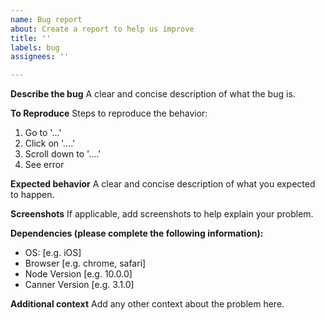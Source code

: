 ```yaml
---
name: Bug report
about: Create a report to help us improve
title: ''
labels: bug
assignees: ''

---
```


**Describe the bug**
A clear and concise description of what the bug is.

**To Reproduce**
Steps to reproduce the behavior:
1. Go to '...'
2. Click on '....'
3. Scroll down to '....'
4. See error

**Expected behavior**
A clear and concise description of what you expected to happen.

**Screenshots**
If applicable, add screenshots to help explain your problem.

**Dependencies (please complete the following information):**
 - OS: [e.g. iOS]
 - Browser [e.g. chrome, safari]
 - Node Version [e.g. 10.0.0]
 - Canner Version [e.g. 3.1.0]

**Additional context**
Add any other context about the problem here.
